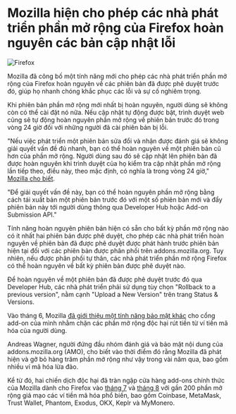 # Mozilla hiện cho phép các nhà phát triển phần mở rộng của Firefox hoàn nguyên các bản cập nhật lỗi

![Firefox](https://www.bleepstatic.com/content/hl-images/2024/03/22/Firefox-headpic.jpg)

Mozilla đã công bố một tính năng mới cho phép các nhà phát triển phần mở rộng của Firefox hoàn nguyên về các phiên bản đã được phê duyệt trước đó, giúp họ nhanh chóng khắc phục các lỗi và sự cố nghiêm trọng.

Khi phiên bản phần mở rộng mới nhất bị hoàn nguyên, người dùng sẽ không còn có thể cài đặt nó nữa. Nếu cập nhật tự động được bật, trình duyệt web cũng sẽ tự động hoàn nguyên phần mở rộng về phiên bản trước đó trong vòng 24 giờ đối với những người đã cài phiên bản bị lỗi.

"Nếu việc phát triển một phiên bản sửa đổi và nhận được đánh giá sẽ không giải quyết vấn đề đủ nhanh, bạn có thể hoàn nguyên về một phiên bản cũ hơn của phần mở rộng. Người dùng sau đó sẽ cập nhật lên phiên bản đã được hoàn nguyên khi trình duyệt của họ kiểm tra cập nhật phần mở rộng lần tiếp theo, điều này, theo mặc định, có nghĩa là trong vòng 24 giờ," [Mozilla cho biết](https://extensionworkshop.allizom.org/documentation/publish/version-rollback/).

"Để giải quyết vấn đề này, bạn có thể hoàn nguyên phần mở rộng bằng cách tái xuất bản một phiên bản trước đó với một số phiên bản mới và đẩy phiên bản này tới người dùng thông qua Developer Hub hoặc Add-on Submission API."

Tính năng hoàn nguyên phiên bản hiện có sẵn cho bất kỳ phần mở rộng nào có ít nhất hai phiên bản được phê duyệt, cho phép các nhà phát triển hoàn nguyên về phiên bản đã được phê duyệt được phát hành trước phiên bản hiện tại đối với các phiên bản được phân phối trên addons.mozilla.org. Tuy nhiên, nếu được phân phối tự thân, các nhà phát triển phần mở rộng Firefox có thể hoàn nguyên về bất kỳ phiên bản được phê duyệt nào.

Để hoàn nguyên về một phiên bản đã được phê duyệt trước đó qua Developer Hub, các nhà phát triển phải sử dụng tùy chọn "Rollback to a previous version", nằm cạnh "Upload a New Version" trên trang Status & Versions.

Vào tháng 6, Mozilla [đã giới thiệu một tính năng bảo mật khác](https://www.bleepingcomputer.com/news/security/mozilla-launches-new-system-to-detect-firefox-crypto-drainer-add-ons/) cho cổng add-on của mình nhằm chặn các phần mở rộng độc hại rút tiền từ ví tiền mã hóa của người dùng.

Andreas Wagner, người đứng đầu nhóm đánh giá và bảo mật nội dung của addons.mozilla.org (AMO), cho biết vào thời điểm đó rằng Mozilla đã phát hiện và gỡ bỏ hàng trăm phần mở rộng như vậy trong vài năm qua, bao gồm nhiều ví mã hóa lừa đảo.

Kể từ đó, hai chiến dịch độc hại đã tràn ngập cửa hàng add-ons chính thức của Mozilla dành cho Firefox vào [tháng 7](https://www.bleepingcomputer.com/news/security/dozens-of-fake-wallet-add-ons-flood-firefox-store-to-drain-crypto/) và [tháng 8](https://www.bleepingcomputer.com/news/security/wave-of-150-crypto-draining-extensions-hits-firefox-add-on-store/) với gần 200 phần mở rộng giả mạo các ví tiền mã hóa phổ biến, bao gồm Coinbase, MetaMask, Trust Wallet, Phantom, Exodus, OKX, Keplr và MyMonero.